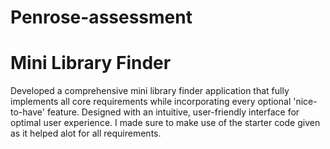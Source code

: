 # Penrose-assessment
# Mini Library Finder

Developed a comprehensive mini library finder application that fully implements all core requirements while incorporating every optional 'nice-to-have' feature. Designed with an intuitive, user-friendly interface for optimal user experience. I made sure to make use of the starter code given as it helped alot for all requirements. 


